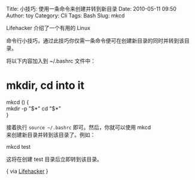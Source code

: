 Title: 小技巧: 使用一条命令来创建并转到新目录
Date: 2010-05-11 09:50
Author: toy
Category: Cli
Tags: Bash
Slug: mkcd

Lifehacker 介绍了一个有用的 Linux  

命令行小技巧，通过此技巧你仅需一条命令便可在创建新目录的同时并转到该目录。

将以下内容加入到 ~/.bashrc 文件中：

# mkdir, cd into it  
mkcd () {  
mkdir -p "$*"  
cd "$*"  
}

接着执行 `source ~/.bashrc` 即可。然后，你就可以使用 mkcd  
来创建新目录并转到该目录了。例如：

mkcd test

这将在创建 test 目录后立即转到该目录。

{ via
[Lifehacker](http://lifehacker.com/5535495/create-and-change-to-a-new-directory-in-one-command)
}
